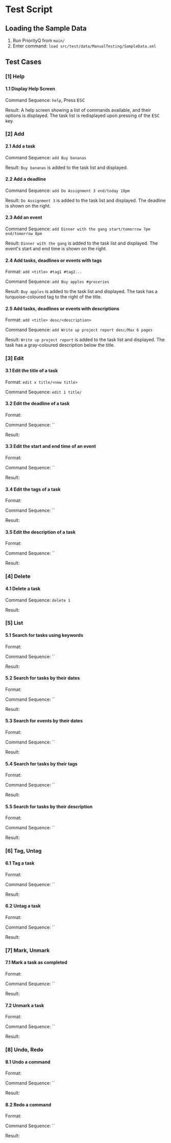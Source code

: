 # Test Script

## Loading the Sample Data
1. Run PriorityQ from `main/`
2. Enter command: `load src/test/data/ManualTesting/SampleData.xml`

## Test Cases 
### [1] Help

#### 1.1 Display Help Screen
Command Sequence: `help`, Press <kbd>ESC</kbd>

Result: A help screen showing a list of commands available, and their options is displayed. The task list is redisplayed upon pressing of the <kbd>ESC</kbd> key.

### [2] Add

#### 2.1 Add a task
Command Sequence: `add Buy bananas`

Result: `Buy bananas` is added to the task list and displayed.

#### 2.2 Add a deadline
Command Sequence: `add Do Assignment 3 end/today 10pm`

Result: `Do Assignment 3` is added to the task list and displayed. The deadline is shown on the right.

#### 2.3 Add an event
Command Sequence: `add Dinner with the gang start/tomorrow 7pm end/tomorrow 8pm`

Result: `Dinner with the gang` is added to the task list and displayed. The event's start and end time is shown on the right.

#### 2.4 Add tasks, deadlines or events with tags
Format: `add <title> #tag1 #tag2...`

Command Sequence: `add Buy apples #groceries`

Result: `Buy apples` is added to the task list and displayed. The task has a turquoise-coloured tag to the right of the title.

#### 2.5 Add tasks, deadlines or events with descriptions
Format: `add <title> desc/<description>`

Command Sequence: `add Write up project report desc/Max 6 pages`

Result: `Write up project report` is added to the task list and displayed. The task has a gray-coloured description below the title.

### [3] Edit

#### 3.1 Edit the title of a task
Format: `edit x title/<new title>`

Command Sequence: `edit 1 title/`

#### 3.2 Edit the deadline of a task
Format:

Command Sequence: ``

Result:

#### 3.3 Edit the start and end time of an event
Format:

Command Sequence: ``

Result:

#### 3.4 Edit the tags of a task
Format:

Command Sequence: ``

Result:

#### 3.5 Edit the description of a task
Format:

Command Sequence: ``

Result:

### [4] Delete

#### 4.1 Delete a task
Command Sequence: `delete 1`

Result:

### [5] List

#### 5.1 Search for tasks using keywords
Format:

Command Sequence: ``

Result:

#### 5.2 Search for tasks by their dates
Format:

Command Sequence: ``

Result:

#### 5.3 Search for events by their dates
Format:

Command Sequence: ``

Result:

#### 5.4 Search for tasks by their tags
Format:

Command Sequence: ``

Result:

#### 5.5 Search for tasks by their description
Format:

Command Sequence: ``

Result:


### [6] Tag, Untag

#### 6.1 Tag a task
Format:

Command Sequence: ``

Result:

#### 6.2 Untag a task
Format:

Command Sequence: ``

Result:

### [7] Mark, Unmark

#### 7.1 Mark a task as completed
Format:

Command Sequence: ``

Result:

#### 7.2 Unmark a task
Format:

Command Sequence: ``

Result:

### [8] Undo, Redo

#### 8.1 Undo a command
Format:

Command Sequence: ``

Result:

#### 8.2 Redo a command
Format:

Command Sequence: ``

Result:
